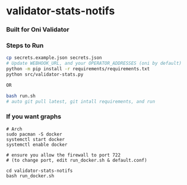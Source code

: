 # validator-stats-notifs
### Built for Oni Validator

### Steps to Run
```bash
cp secrets.example.json secrets.json
# Update WEBHOOK_URL, and your OPERATOR_ADDRESSES (oni by default)
python -m pip install -r requirements/requirements.txt
python src/validator-stats.py

OR

bash run.sh
# auto git pull latest, git intall requirements, and run
```


### If you want graphs
```
# Arch
sudo pacman -S docker
systemctl start docker
systemctl enable docker

# ensure you allow the firewall to port 722
# (to change port, edit run_docker.sh & default.conf)

cd validator-stats-notifs
bash run_docker.sh
```